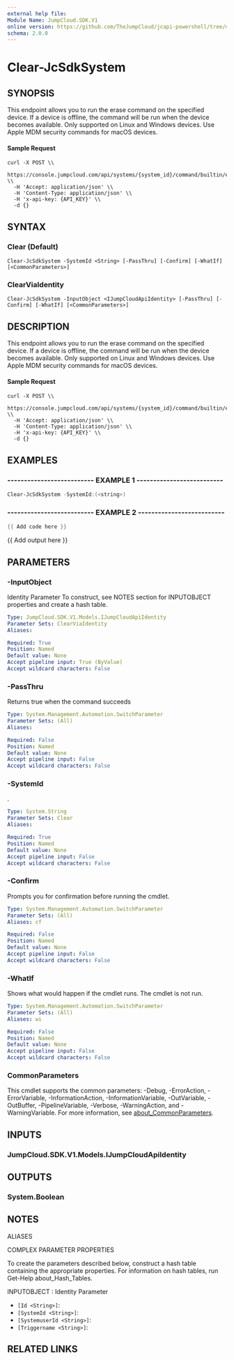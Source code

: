 ```yaml
---
external help file:
Module Name: JumpCloud.SDK.V1
online version: https://github.com/TheJumpCloud/jcapi-powershell/tree/master/SDKs/PowerShell/JumpCloud.SDK.V1/docs/exports/Clear-JcSdkSystem.md
schema: 2.0.0
---
```


# Clear-JcSdkSystem

## SYNOPSIS
This endpoint allows you to run the erase command on the specified device.
If a device is offline, the command will be run when the device becomes available.
Only supported on Linux and Windows devices.
Use Apple MDM security commands for macOS devices.

#### Sample Request
```
curl -X POST \\
  https://console.jumpcloud.com/api/systems/{system_id}/command/builtin/erase \\
  -H 'Accept: application/json' \\
  -H 'Content-Type: application/json' \\
  -H 'x-api-key: {API_KEY}' \\
  -d {}
```

## SYNTAX

### Clear (Default)
```
Clear-JcSdkSystem -SystemId <String> [-PassThru] [-Confirm] [-WhatIf] [<CommonParameters>]
```

### ClearViaIdentity
```
Clear-JcSdkSystem -InputObject <IJumpCloudApiIdentity> [-PassThru] [-Confirm] [-WhatIf] [<CommonParameters>]
```

## DESCRIPTION
This endpoint allows you to run the erase command on the specified device.
If a device is offline, the command will be run when the device becomes available.
Only supported on Linux and Windows devices.
Use Apple MDM security commands for macOS devices.

#### Sample Request
```
curl -X POST \\
  https://console.jumpcloud.com/api/systems/{system_id}/command/builtin/erase \\
  -H 'Accept: application/json' \\
  -H 'Content-Type: application/json' \\
  -H 'x-api-key: {API_KEY}' \\
  -d {}
```

## EXAMPLES

### -------------------------- EXAMPLE 1 --------------------------
```powershell
Clear-JcSdkSystem -SystemId:(<string>)
```



### -------------------------- EXAMPLE 2 --------------------------
```powershell
{{ Add code here }}
```

{{ Add output here }}

## PARAMETERS

### -InputObject
Identity Parameter
To construct, see NOTES section for INPUTOBJECT properties and create a hash table.

```yaml
Type: JumpCloud.SDK.V1.Models.IJumpCloudApiIdentity
Parameter Sets: ClearViaIdentity
Aliases:

Required: True
Position: Named
Default value: None
Accept pipeline input: True (ByValue)
Accept wildcard characters: False
```

### -PassThru
Returns true when the command succeeds

```yaml
Type: System.Management.Automation.SwitchParameter
Parameter Sets: (All)
Aliases:

Required: False
Position: Named
Default value: None
Accept pipeline input: False
Accept wildcard characters: False
```

### -SystemId
.

```yaml
Type: System.String
Parameter Sets: Clear
Aliases:

Required: True
Position: Named
Default value: None
Accept pipeline input: False
Accept wildcard characters: False
```

### -Confirm
Prompts you for confirmation before running the cmdlet.

```yaml
Type: System.Management.Automation.SwitchParameter
Parameter Sets: (All)
Aliases: cf

Required: False
Position: Named
Default value: None
Accept pipeline input: False
Accept wildcard characters: False
```

### -WhatIf
Shows what would happen if the cmdlet runs.
The cmdlet is not run.

```yaml
Type: System.Management.Automation.SwitchParameter
Parameter Sets: (All)
Aliases: wi

Required: False
Position: Named
Default value: None
Accept pipeline input: False
Accept wildcard characters: False
```

### CommonParameters
This cmdlet supports the common parameters: -Debug, -ErrorAction, -ErrorVariable, -InformationAction, -InformationVariable, -OutVariable, -OutBuffer, -PipelineVariable, -Verbose, -WarningAction, and -WarningVariable. For more information, see [about_CommonParameters](http://go.microsoft.com/fwlink/?LinkID=113216).

## INPUTS

### JumpCloud.SDK.V1.Models.IJumpCloudApiIdentity

## OUTPUTS

### System.Boolean

## NOTES

ALIASES

COMPLEX PARAMETER PROPERTIES

To create the parameters described below, construct a hash table containing the appropriate properties. For information on hash tables, run Get-Help about_Hash_Tables.


INPUTOBJECT <IJumpCloudApiIdentity>: Identity Parameter
  - `[Id <String>]`: 
  - `[SystemId <String>]`: 
  - `[SystemuserId <String>]`: 
  - `[Triggername <String>]`: 

## RELATED LINKS

